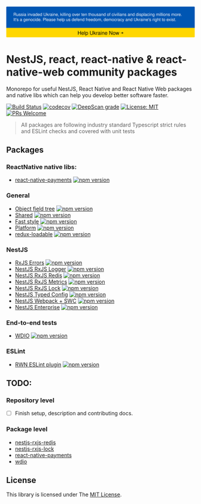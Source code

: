 [![Stand With Ukraine](https://raw.githubusercontent.com/vshymanskyy/StandWithUkraine/main/banner2-direct.svg)](https://stand-with-ukraine.pp.ua)

# NestJS, react, react-native & react-native-web community packages

Monorepo for useful NestJS, React Native and React Native Web packages and native libs which can help you develop better software faster.

[![Build Status](https://app.travis-ci.com/rnw-community/rnw-community.svg?branch=master)](https://app.travis-ci.com/rnw-community/rnw-community)
[![codecov](https://codecov.io/gh/rnw-community/rnw-community/graph/badge.svg?token=T0THT8I97I)](https://codecov.io/gh/rnw-community/rnw-community)
[![DeepScan grade](https://deepscan.io/api/teams/11119/projects/14033/branches/251011/badge/grade.svg)](https://deepscan.io/dashboard#view=project&tid=11119&pid=14033&bid=251011)
[![License: MIT](https://img.shields.io/badge/License-MIT-yellow.svg)](https://opensource.org/licenses/MIT)
[![PRs Welcome](https://img.shields.io/badge/PRs-welcome-brightgreen.svg?style=flat-square)](http://makeapullrequest.com)

> All packages are following industry standard Typescript strict rules and ESLint checks and covered with unit tests

## Packages

### ReactNative native libs:
-   [react-native-payments](https://github.com/rnw-community/rnw-community/tree/master/packages/react-native-payments) [![npm version](https://badge.fury.io/js/%40rnw-community%2Freact-native-payments.svg)](https://badge.fury.io/js/%40rnw-community%2Freact-native-payments)

### General

-   [Object field tree](https://github.com/rnw-community/rnw-community/tree/master/packages/object-field-tree) [![npm version](https://badge.fury.io/js/%40rnw-community%2Fobject-field-tree.svg)](https://badge.fury.io/js/%40rnw-community%2Fobject-field-tree)
-   [Shared](https://github.com/rnw-community/rnw-community/tree/master/packages/shared) [![npm version](https://badge.fury.io/js/%40rnw-community%2Fshared.svg)](https://badge.fury.io/js/%40rnw-community%2Fshared)
-   [Fast style](https://github.com/rnw-community/rnw-community/tree/master/packages/fast-style) [![npm version](https://badge.fury.io/js/%40rnw-community%2Ffast-style.svg)](https://badge.fury.io/js/%40rnw-community%2Ffast-style)
-   [Platform](https://github.com/rnw-community/rnw-community/tree/master/packages/platform) [![npm version](https://badge.fury.io/js/%40rnw-community%2Fplatform.svg)](https://badge.fury.io/js/%40rnw-community%2Fplatform)
-   [redux-loadable](https://github.com/rnw-community/rnw-community/tree/master/packages/redux-loadable) [![npm version](https://badge.fury.io/js/%40rnw-community%2Fredux-loadable.svg)](https://badge.fury.io/js/%40rnw-community%2Fredux-loadable)

### NestJS

-   [RxJS Errors](https://github.com/rnw-community/rnw-community/tree/master/packages/rxjs-errors) [![npm version](https://badge.fury.io/js/%40rnw-community%2Frxjs-errors.svg)](https://badge.fury.io/js/%40rnw-community%2Frxjs-errors)
-   [NestJS RxJS Logger](https://github.com/rnw-community/rnw-community/tree/master/packages/nestjs-rxjs-logger) [![npm version](https://badge.fury.io/js/%40rnw-community%2Fnestjs-rxjs-logger.svg)](https://badge.fury.io/js/%40rnw-community%2Fnestjs-rxjs-logger)
-   [NestJS RxJS Redis](https://github.com/rnw-community/rnw-community/tree/master/packages/nestjs-rxjs-logger) [![npm version](https://badge.fury.io/js/%40rnw-community%2Fnestjs-rxjs-redis.svg)](https://badge.fury.io/js/%40rnw-community%2Fnestjs-rxjs-redis)
-   [NestJS RxJS Metrics](https://github.com/rnw-community/rnw-community/tree/master/packages/nestjs-rxjs-metrics) [![npm version](https://badge.fury.io/js/%40rnw-community%2Fnestjs-rxjs-redis.svg)](https://badge.fury.io/js/%40rnw-community%2Fnestjs-rxjs-metrics)
-   [NestJS RxJS Lock](https://github.com/rnw-community/rnw-community/tree/master/packages/nestjs-rxjs-lock) [![npm version](https://badge.fury.io/js/%40rnw-community%2Fnestjs-rxjs-lock.svg)](https://badge.fury.io/js/%40rnw-community%2Fnestjs-rxjs-lock)
-   [NestJS Typed Config](https://github.com/rnw-community/rnw-community/tree/master/packages/nestjs-typed-config) [![npm version](https://badge.fury.io/js/%40rnw-community%2Fnestjs-typed-config.svg)](https://badge.fury.io/js/%40rnw-community%2Fnestjs-typed-config)
-   [NestJS Webpack + SWC](https://github.com/rnw-community/rnw-community/tree/master/packages/nestjs-webpack-swc) [![npm version](https://badge.fury.io/js/%40rnw-community%2Fnestjs-webpack-swc.svg)](https://badge.fury.io/js/%40rnw-community%2Fnestjs-webpack-swc)
-   [NestJS Enterprise](https://github.com/rnw-community/rnw-community/tree/master/packages/nestjs-enterprise) [![npm version](https://badge.fury.io/js/%40rnw-community%2Fnestjs-enterprise.svg)](https://badge.fury.io/js/%40rnw-community%2Fnestjs-enterprise)

### End-to-end tests

-   [WDIO](https://github.com/rnw-community/rnw-community/tree/master/packages/wdio) [![npm version](https://badge.fury.io/js/%40rnw-community%2Fwdio.svg)](https://badge.fury.io/js/%40rnw-community%2wdio)

### ESLint
- [RWN ESLint plugin](https://github.com/rnw-community/rnw-community/tree/master/packages/eslint-plugin) [![npm version](https://badge.fury.io/js/%40rnw-community%2Feslint-plugin.svg)](https://badge.fury.io/js/%40rnw-community%2Feslint-plugin)

## TODO:

### Repository level
- [ ] Finish setup, description and contributing docs.

### Package level
- [nestjs-rxjs-redis](./packages/nestjs-rxjs-redis/readme.md#TODO)
- [nestjs-rxjs-lock](./packages/nestjs-rxjs-lock/readme.md#TODO)
- [react-native-payments](./packages/react-native-payments/readme.md#TODO)
- [wdio](./packages/wdio/readme.md#TODO)

## License

This library is licensed under The [MIT License](./LICENSE.md).
